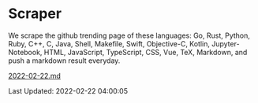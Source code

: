 # Scraper

We scrape the github trending page of these languages: Go, Rust, Python, Ruby, C++, C, Java, Shell, Makefile, Swift, Objective-C, Kotlin, Jupyter-Notebook, HTML, JavaScript, TypeScript, CSS, Vue, TeX, Markdown, and push a markdown result everyday.

[2022-02-22.md](https://github.com/yangwenmai/github-trending-backup/blob/master/2022-02-22.md)

Last Updated: 2022-02-22 04:00:05